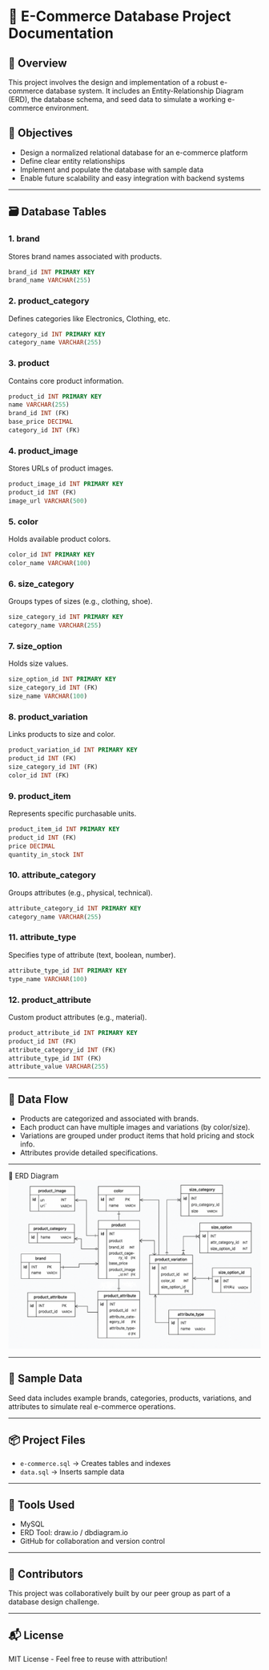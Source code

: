 # 🛒 E-Commerce Database Project Documentation

## 📌 Overview
This project involves the design and implementation of a robust e-commerce database system. It includes an Entity-Relationship Diagram (ERD), the database schema, and seed data to simulate a working e-commerce environment.

## 🎯 Objectives
- Design a normalized relational database for an e-commerce platform
- Define clear entity relationships
- Implement and populate the database with sample data
- Enable future scalability and easy integration with backend systems

---

## 🗃️ Database Tables

### 1. **brand**
Stores brand names associated with products.
```sql
brand_id INT PRIMARY KEY
brand_name VARCHAR(255)
```

### 2. **product_category**
Defines categories like Electronics, Clothing, etc.
```sql
category_id INT PRIMARY KEY
category_name VARCHAR(255)
```

### 3. **product**
Contains core product information.
```sql
product_id INT PRIMARY KEY
name VARCHAR(255)
brand_id INT (FK)
base_price DECIMAL
category_id INT (FK)
```

### 4. **product_image**
Stores URLs of product images.
```sql
product_image_id INT PRIMARY KEY
product_id INT (FK)
image_url VARCHAR(500)
```

### 5. **color**
Holds available product colors.
```sql
color_id INT PRIMARY KEY
color_name VARCHAR(100)
```

### 6. **size_category**
Groups types of sizes (e.g., clothing, shoe).
```sql
size_category_id INT PRIMARY KEY
category_name VARCHAR(255)
```

### 7. **size_option**
Holds size values.
```sql
size_option_id INT PRIMARY KEY
size_category_id INT (FK)
size_name VARCHAR(100)
```

### 8. **product_variation**
Links products to size and color.
```sql
product_variation_id INT PRIMARY KEY
product_id INT (FK)
size_category_id INT (FK)
color_id INT (FK)
```

### 9. **product_item**
Represents specific purchasable units.
```sql
product_item_id INT PRIMARY KEY
product_id INT (FK)
price DECIMAL
quantity_in_stock INT
```

### 10. **attribute_category**
Groups attributes (e.g., physical, technical).
```sql
attribute_category_id INT PRIMARY KEY
category_name VARCHAR(255)
```

### 11. **attribute_type**
Specifies type of attribute (text, boolean, number).
```sql
attribute_type_id INT PRIMARY KEY
type_name VARCHAR(100)
```

### 12. **product_attribute**
Custom product attributes (e.g., material).
```sql
product_attribute_id INT PRIMARY KEY
product_id INT (FK)
attribute_category_id INT (FK)
attribute_type_id INT (FK)
attribute_value VARCHAR(255)
```

---

## 🔄 Data Flow
- Products are categorized and associated with brands.
- Each product can have multiple images and variations (by color/size).
- Variations are grouped under product items that hold pricing and stock info.
- Attributes provide detailed specifications.

---
🔗 ERD Diagram
![Alt Text](./erd.png)

---

## 🚀 Sample Data
Seed data includes example brands, categories, products, variations, and attributes to simulate real e-commerce operations.

---

## 📦 Project Files
- `e-commerce.sql` → Creates tables and indexes
- `data.sql` → Inserts sample data

---

## 🔧 Tools Used
- MySQL 
- ERD Tool: draw.io / dbdiagram.io
- GitHub for collaboration and version control

---

## 🤝 Contributors
This project was collaboratively built by our peer group as part of a database design challenge.

---

## 📬 License
MIT License - Feel free to reuse with attribution!

